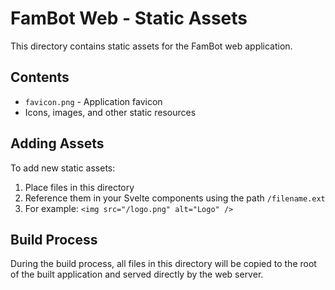 # FamBot Web - Static Assets

This directory contains static assets for the FamBot web application.

## Contents

- `favicon.png` - Application favicon
- Icons, images, and other static resources

## Adding Assets

To add new static assets:

1. Place files in this directory
2. Reference them in your Svelte components using the path `/filename.ext`
3. For example: `<img src="/logo.png" alt="Logo" />`

## Build Process

During the build process, all files in this directory will be copied to the root of the built application and served directly by the web server.